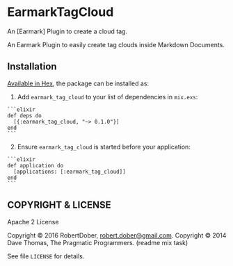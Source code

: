 # EarmarkTagCloud

An [Earmark] Plugin to create a cloud tag.


<!-- moduledoc: EarmarkTagCloud -->
  An Earmark Plugin to easily create tag clouds inside Markdown Documents.


<!-- endmoduledoc: EarmarkTagCloud -->

## Installation

[Available in Hex](https://hex.pm/docs/publish), the package can be installed as:

  1. Add `earmark_tag_cloud` to your list of dependencies in `mix.exs`:

    ```elixir
    def deps do
      [{:earmark_tag_cloud, "~> 0.1.0"}]
    end
    ```

  2. Ensure `earmark_tag_cloud` is started before your application:

    ```elixir
    def application do
      [applications: [:earmark_tag_cloud]]
    end
    ```

## COPYRIGHT & LICENSE

Apache 2 License

Copyright © 2016 RobertDober, robert.dober@gmail.com.
Copyright © 2014 Dave Thomas, The Pragmatic Programmers. (readme mix task)

See file `LICENSE` for details.
